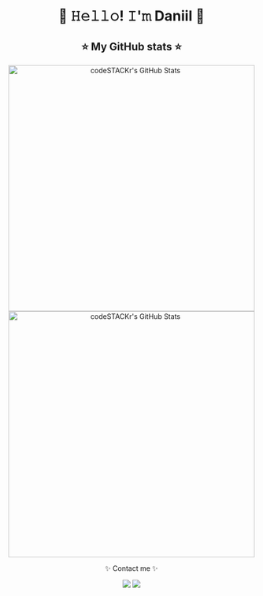 <h1 align="center">👋 𝙷𝚎𝚕𝚕𝚘! 𝙸'𝚖 Daniil 👋</h1>

<h2 align="center"><b>⭐ My GitHub stats ⭐</b></h2>
  <p align="center">
  <img alt="codeSTACKr's GitHub Stats" width="500" src="https://github-readme-stats.vercel.app/api/top-langs/?username=litvin0d&layout=compact&theme=github_dark" /> 
  <br>
  <img alt="codeSTACKr's GitHub Stats" width="500" src="https://github-readme-stats.vercel.app/api?username=litvin0d&show_icons=true&theme=github_dark" />
</p>

<p align="center">✨ Contact me ✨</p>
<p align="center">
  <a href="https://t.me/litvinod"><img src="https://img.shields.io/badge/-Telegram-blue?style=flat&logo=Telegram&logoColor=white" /></a>
  <a href="https://vk.com/litvinod"><img src="https://img.shields.io/badge/-Вконтакте-003f5c?style=flat&logo=Vk" /></a>
</p>
